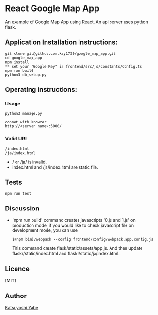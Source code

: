 # React Google Map App

An example of Google Map App using React. An api server uses python flask.

## Application Installation Instructions:

    git clone git@github.com:kay1759/google_map_app.git
    cd google_map_app
	npm install
	** set your "Google Key" in frontend/src/js/constants/Config.ts
    npm run build
    python3 db_setup.py

## Operating Instructions:

### Usage

    python3 manage.py

    connet with browzer
    http://<server name>:5000/


### Valid URL
    /index.html
    /ja/index.html

* / or /ja/ is invalid.
* index.html and /ja/index.html are static file.

## Tests
```
npm run test
```

## Discussion
* 'npm run build' command creates javascripts '0.js and 1.js'  on production mode.
  if you would like to check javascript file on development mode, you can use
  ```
  $(npm bin)/webpack --config frontend/config/webpack.app.config.js
  ```
  This command create flask/static/assets/app.js.
  And then update flaskr/static/index.html and flaskr/static/ja/index.html.

## Licence
[MIT]

## Author
[Katsuyoshi Yabe](https://github.com/kay1759)
